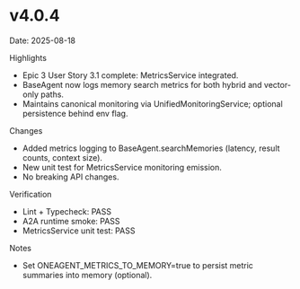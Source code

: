 # v4.0.4

Date: 2025-08-18

Highlights
- Epic 3 User Story 3.1 complete: MetricsService integrated.
- BaseAgent now logs memory search metrics for both hybrid and vector-only paths.
- Maintains canonical monitoring via UnifiedMonitoringService; optional persistence behind env flag.

Changes
- Added metrics logging to BaseAgent.searchMemories (latency, result counts, context size).
- New unit test for MetricsService monitoring emission.
- No breaking API changes.

Verification
- Lint + Typecheck: PASS
- A2A runtime smoke: PASS
- MetricsService unit test: PASS

Notes
- Set ONEAGENT_METRICS_TO_MEMORY=true to persist metric summaries into memory (optional).
